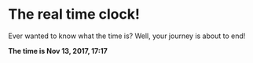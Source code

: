 # The real time clock!

Ever wanted to know what the time is? Well, your journey is about to end!

**The time is Nov 13, 2017, 17:17**